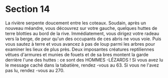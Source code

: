 # Section 14

La rivière serpente doucement entre les coteaux. Soudain, après un
nouveau méandre, vous découvrez sur votre gauche, quelques
huttes de terre blotties au bord de la rive. Immédiatement, vous
dirigez votre radeau vers la berge, de peur qu'un des occupants de
ces abris ne vous voie. Puis vous sautez à terre et vous avancez à
pas de loup parmi les arbres pour examiner  les lieux de plus près.
Deux imposantes créatures reptiliennes vêtues d'armures et munies
de fouets et de sa bres montent la garde derrière l'une des huttes : ce
sont des HOMMES -LÉZARDS ! Si vous avez lu le message caché
dans la tabatière, rendez -vous au  63. Si vous ne l'avez pas lu,
rendez -vous au  270.